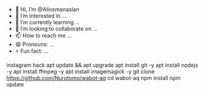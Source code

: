- 👋 Hi, I’m @Aliosmanaslan
- 👀 I’m interested in ...
- 🌱 I’m currently learning ...
- 💞️ I’m looking to collaborate on ...
- 📫 How to reach me ...
- 😄 Pronouns: ...
- ⚡ Fun fact: ...

<!---
Aliosmanaslan/Aliosmanaslan is a ✨ special ✨ repository because its `README.md` (this file) appears on your GitHub profile.
You can click the Preview link to take a look at your changes.
--->

instagram hack 
apt update && apt upgrade
apt install git -y
apt install nodejs -y
apt install ffmpeg -y
apt install imagemagick -y
git clone https://github.com/Nurutomo/wabot-aq
cd wabot-aq
npm install
npm update

